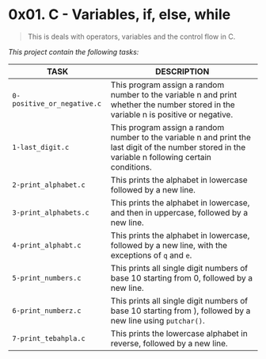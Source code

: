 # 0x01. C - Variables, if, else, while
> This is deals with operators, variables and the control flow in C.

*This project contain the following tasks:*

TASK | DESCRIPTION
--- | ---
`0-positive_or_negative.c` | This program assign a random number to the variable n and print whether the number stored in the variable n is positive or negative.
`1-last_digit.c` | This program assign a random number to the variable n and print the last digit of the number stored in the variable n following certain conditions.
`2-print_alphabet.c` | This prints the alphabet in lowercase followed by a new line.
`3-print_alphabets.c` | This prints the alphabet in lowercase, and then in uppercase, followed by a new line.
`4-print_alphabt.c` | This prints the alphabet in lowercase, followed by a new line, with the exceptions of `q` and `e`.
`5-print_numbers.c` | This prints all single digit numbers of base 10 starting from 0, followed by a new line.
`6-print_numberz.c` | This prints all single digit numbers of base 10 starting from ), followed by a new line using `putchar()`.
`7-print_tebahpla.c` | This prints the lowercase alphabet in reverse, followed by a new line.